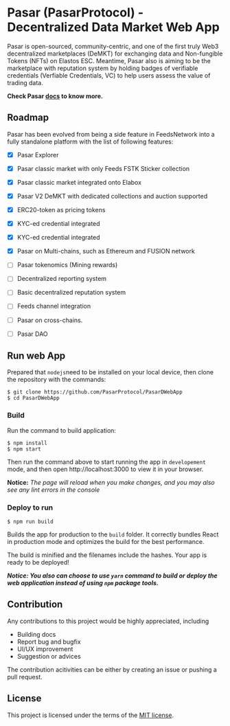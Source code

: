 Pasar (PasarProtocol) - Decentralized Data Market Web App
=============

Pasar is open-sourced, community-centric, and one of the first truly Web3 decentralized marketplaces (DeMKT) for exchanging data and Non-fungible Tokens (NFTs) on Elastos ESC. Meantime, Pasar also is aiming to be the marketplace with reputation system by holding badges of verifiable credentials (Verfiable Credentials, VC) to help users assess the value of trading data. 

**Check Pasar [docs](https://docs.pasarprotocol.io) to know more.**



## Roadmap

Pasar has been evolved from being a side feature in FeedsNetwork into a fully standalone platform with the list of following features:

- [x] Pasar Explorer
- [x] Pasar classic market with only Feeds FSTK Sticker collection
- [x] Pasar classic market integrated onto Elabox
- [x] Pasar V2 DeMKT with dedicated collections and auction supported
- [x] ERC20-token as pricing tokens
- [x] KYC-ed credential integrated
- [x] KYC-ed credential integrated
- [x] Pasar on Multi-chains, such as Ethereum and FUSION network
- [ ] Pasar tokenomics (Mining rewards)
- [ ] Decentralized reporting system
- [ ] Basic decentralized reputation system
- [ ] Feeds channel integration
- [ ] Pasar on cross-chains.
- [ ] Pasar DAO



## Run web App

Prepared that `nodejs`need to be installed on your local device, then clone  the repository with the commands:

```shell
$ git clone https://github.com/PasarProtocol/PasarDWebApp
$ cd PasarDWebApp
```

### 

### Build

Run the command to build application:

```shell
$ npm install
$ npm start
```

Then run the command above to start running the app in `developement` mode, and then open http://localhost:3000 to view it in your browser.

**Notice:** *The page will reload when you make changes, and you may also see any lint errors in the console*

### 

### Deploy to run

```shell
$ npm run build
```

Builds the app for production to the `build` folder.  It correctly bundles React in production mode and optimizes the build for the best performance.

The build is minified and the filenames include the hashes. Your app is ready to be deployed!

***Notice: You also can choose to use `yarn` command to build or deploy the web application instead of using `npm` package tools.***



## Contribution

Any contributions  to this project would be highly appreciated, including

- Building docs
- Report bug and bugfix
- UI/UX improvement
- Suggestion or advices

The contribution acitivities can be either by creating an issue or pushing a pull request.



## License

This project is licensed under the terms of the [MIT license](https://github.com/feedsnetwork/feeds-web-dapp/blob/main/LICENSE).
